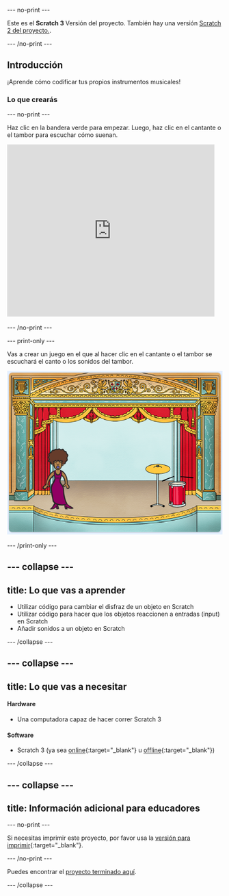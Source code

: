 --- no-print ---

Este es el **Scratch 3** Versión del proyecto. También hay una versión [Scratch 2 del proyecto.](https://projects.raspberrypi.org/es-ES/projects/rock-band-scratch2).

--- /no-print ---

## Introducción

¡Aprende cómo codificar tus propios instrumentos musicales!

### Lo que crearás

--- no-print ---

Haz clic en la bandera verde para empezar. Luego, haz clic en el cantante o el tambor para escuchar cómo suenan.

<div class="scratch-preview">
  <iframe allowtransparency="true" width="485" height="402" src="https://scratch.mit.edu/projects/embed/276872220/?autostart=false" frameborder="0" scrolling="no"></iframe>
</div>

--- /no-print ---

--- print-only ---

Vas a crear un juego en el que al hacer clic en el cantante o el tambor se escuchará el canto o los sonidos del tambor.

![captura de pantalla del juego](images/demo.png)

--- /print-only ---

--- collapse ---
---
title: Lo que vas a aprender
---

+ Utilizar código para cambiar el disfraz de un objeto en Scratch
+ Utilizar código para hacer que los objetos reaccionen a entradas (input) en Scratch
+ Añadir sonidos a un objeto en Scratch

--- /collapse ---

--- collapse ---
---
title: Lo que vas a necesitar
---

#### Hardware

+ Una computadora capaz de hacer correr Scratch 3

#### Software

+ Scratch 3 (ya sea [online](http://rpf.io/scratchon){:target="_blank"} u [offline](http://rpf.io/scratchoff){:target="_blank"})

--- /collapse ---

--- collapse ---
---
title: Información adicional para educadores
---

--- no-print ---

Si necesitas imprimir este proyecto, por favor usa la [versión para imprimir](https://projects.raspberrypi.org/es-ES/projects/rock-band/print){:target="_blank"}.

--- /no-print ---

Puedes encontrar el [proyecto terminado aquí](http://rpf.io/p/es-ES/rock-band-get).

--- /collapse ---